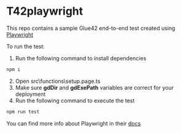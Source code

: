 # T42playwright

This repo contains a sample Glue42 end-to-end test created using [Playwright](https://playwright.dev/)

To run the test:
1. Run the following command to install dependencies
```sh
npm i
```
2. Open src\functions\setup.page.ts
3. Make sure **gdDir** and **gdExePath** variables are correct for your deployment
4. Run the following command to execute the test
```sh
npm run test
```

You can find more info about Playwright in their [docs](https://playwright.dev/docs/intro)
